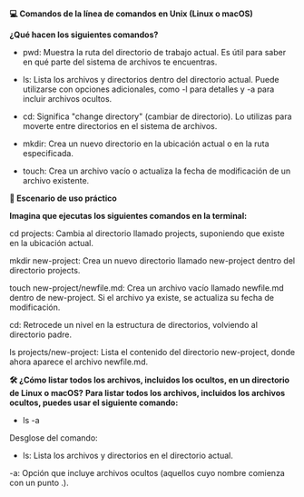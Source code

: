 **💻 Comandos de la línea de comandos en Unix (Linux o macOS)**

**¿Qué hacen los siguientes comandos?**

- pwd:
Muestra la ruta del directorio de trabajo actual. Es útil para saber en qué parte del sistema de archivos te encuentras.

- ls:
Lista los archivos y directorios dentro del directorio actual. Puede utilizarse con opciones adicionales, como -l para detalles y -a para incluir archivos ocultos.

- cd:
Significa "change directory" (cambiar de directorio). Lo utilizas para moverte entre directorios en el sistema de archivos.

- mkdir:
Crea un nuevo directorio en la ubicación actual o en la ruta especificada.

- touch:
Crea un archivo vacío o actualiza la fecha de modificación de un archivo existente.

**🔄 Escenario de uso práctico**

**Imagina que ejecutas los siguientes comandos en la terminal:**

cd projects:
Cambia al directorio llamado projects, suponiendo que existe en la ubicación actual.

mkdir new-project:
Crea un nuevo directorio llamado new-project dentro del directorio projects.

touch new-project/newfile.md:
Crea un archivo vacío llamado newfile.md dentro de new-project. Si el archivo ya existe, se actualiza su fecha de modificación.

cd:
Retrocede un nivel en la estructura de directorios, volviendo al directorio padre.

ls projects/new-project:
Lista el contenido del directorio new-project, donde ahora aparece el archivo newfile.md.

**🛠️ ¿Cómo listar todos los archivos, incluidos los ocultos, en un directorio de Linux o macOS?**
**Para listar todos los archivos, incluidos los archivos ocultos, puedes usar el siguiente comando:**

- ls -a
  
Desglose del comando:

- ls: Lista los archivos y directorios en el directorio actual.
  
-a: Opción que incluye archivos ocultos (aquellos cuyo nombre comienza con un punto .).

